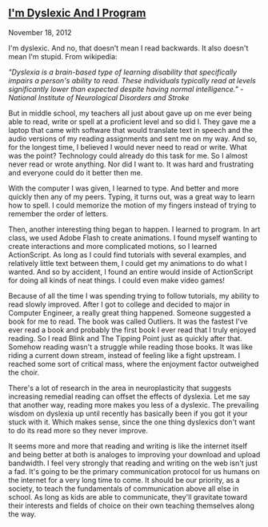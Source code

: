 ## [I'm Dyslexic And I Program](/posts/im-dyslexic-and-i-program.html)
November 18, 2012

I'm dyslexic. And no, that doesn't mean I read backwards. It also doesn't mean I'm stupid. From wikipedia:

_"Dyslexia is a brain-based type of learning disability that specifically impairs a person's ability to read. These individuals typically read at levels significantly lower than expected despite having normal intelligence." - National Institute of Neurological Disorders and Stroke_

But in middle school, my teachers all just about gave up on me ever being able to read, write or spell at a proficient level and so did I. They gave me a laptop that came with software that would translate text in speech and the audio versions of my reading assignments and sent me on my way. And so, for the longest time, I believed I would never need to read or write. What was the point? Technology could already do this task for me. So I almost never read or wrote anything. Nor did I want to. It was hard and frustrating and everyone could do it better then me.

With the computer I was given, I learned to type. And better and more quickly then any of my peers. Typing, it turns out, was a great way to learn how to spell. I could memorize the motion of my fingers instead of trying to remember the order of letters.

Then, another interesting thing began to happen. I learned to program. In art class, we used Adobe Flash to create animations. I found myself wanting to create interactions and more complicated motions, so I learned ActionScript. As long as I could find tutorials with several examples, and relatively little text between them, I could get my animations to do what I wanted. And so by accident, I found an entire would inside of ActionScript for doing all kinds of neat things. I could even make video games!

Because of all the time I was spending trying to follow tutorials, my ability to read slowly improved. After I got to college and decided to major in Computer Engineer, a really great thing happened. Someone suggested a book for me to read. The book was called Outliers. It was the fastest I've ever read a book and probably the first book I ever read that I truly  enjoyed reading. So I read Blink and The Tipping Point just as quickly after that. Somehow reading wasn't a struggle while reading those books. It was like riding a current down stream, instead of feeling like a fight upstream. I reached some sort of critical mass, where the enjoyment factor outweighed the choir.

There's a lot of research in the area in neuroplasticity that suggests increasing remedial reading can offset the effects of dyslexia. Let me say that another way, reading more makes you less of a dyslexic. The prevailing wisdom on dyslexia up until recently has basically been if you got it your stuck with it. Which makes sense, since the one thing dyslexics don't want to do its read more so they never improve.

It seems more and more that reading and writing is like the internet itself and being better at both is analoges to improving your download and upload bandwidth. I feel very strongly that reading and writing on the web isn't just a fad. It's going to be the primary communication protocol for us humans on the internet for a very long time to come. It should be our priority, as a society, to teach the fundamentals of communication above all else in school. As long as kids are able to communicate, they'll gravitate toward their interests and fields of choice on their own teaching themselves along the way.